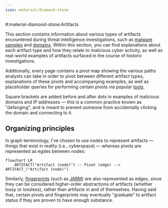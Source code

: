 ```yaml
---
icon: material/diamond-stone
---
```


#:material-diamond-stone:Artifacts

This section contains information about various types of artifacts encountered during threat intelligence investigations, such as [malware samples](/artifacts/sample) and [domains](/artifacts/domain). Within this section, you can find explanations about each artifact type and how they relate to malicious cyber activity, as well as real-world examples of artifacts surfaced in the course of historic investigations.

Additionally, every page contains a pivot map showing the various paths analysts can take in order to pivot between different artifact types, explanations of these pivots and accompanying examples, as well as placeholder queries for performing certain pivots via popular [tools](/tools).

Square brackets are added before and after dots in examples of malicious domains and IP addresses — this is a common practice known as "defanging", and is meant to prevent someone from accidentally clicking the domain and connecting to it.

## Organizing principles
In graph terminology, I've chosen to use nodes to represent artifacts — things that exist in reality (i.e., cyberspace) — whereas pivots are represented as egdes between nodes:

```mermaid
flowchart LR
	ARTIFACT("Artifact (node)") -- Pivot (edge) --> ARTIFACT_("Artifact (node)")
```

Similarly, [fingerprints](/fingerprints) (such as [JARM](/fingerprints#jarm-fingerprint)) are also represented as edges, since they can be considered higher-order abstractions of artifacts (whether lossy or lossless), rather than artifacts in and of themselves. Having said that, certain pivots and fingerprints may eventually "graduate" to artifact status if they are proven to have enough substance.

